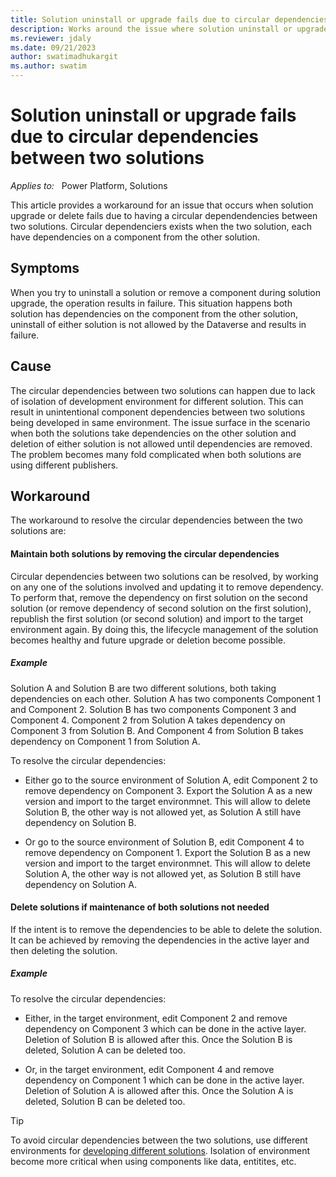 ```yaml
---
title: Solution uninstall or upgrade fails due to circular dependencies between two solutions.
description: Works around the issue where solution uninstall or upgrade fails due to having a circular dependendencies between two solutions.
ms.reviewer: jdaly
ms.date: 09/21/2023
author: swatimadhukargit
ms.author: swatim
---
```

# Solution uninstall or upgrade fails due to circular dependencies between two solutions

_Applies to:_ &nbsp; Power Platform, Solutions

This article provides a workaround for an issue that occurs when solution upgrade or delete fails due to having a circular dependendencies between two solutions. Circular dependenciers exists when the two solution, each have dependencies on a component from the other solution.

## Symptoms

When you try to uninstall a solution or remove a component during solution upgrade, the operation results in failure. This situation happens both solution has dependencies on the component from the other solution, uninstall of either solution is not allowed by the Dataverse and results in failure.

## Cause

The circular dependencies between two solutions can happen due to lack of isolation of development environment for different solution. This can result in unintentional component dependencies between two solutions being developed in same environment. The issue surface in the scenario when both the solutions take dependencies on the other solution and deletion of either solution is not allowed until dependencies are removed. The problem becomes many fold complicated when both solutions are using different publishers.

## Workaround

The workaround to resolve the circular dependencies between the two solutions are:

#### Maintain both solutions by removing the circular dependencies

Circular dependencies between two solutions can be resolved, by working on any one of the solutions involved and updating it to remove dependency. To perform that, remove the dependency on first solution on the second solution (or remove dependency of second solution on the first solution), republish the first solution (or second solution) and import to the target environment again. By doing this, the lifecycle management of the solution becomes healthy and future upgrade or deletion become possible.

##### Example

Solution A and Solution B are two different solutions, both taking dependencies on each other.
Solution A has two components Component 1 and Component 2. Solution B has two components Component 3 and Component 4.
Component 2 from Solution A takes dependency on Component 3 from Solution B. And Component 4 from Solution B takes dependency on Component 1 from Solution A.

To resolve the circular dependencies:

- Either go to the source environment of Solution A, edit Component 2 to remove dependency on Component 3. Export the Solution A as a new version and import to the target environmnet. This will allow to delete Solution B, the other way is not allowed yet, as Solution A still have dependency on Solution B.

- Or go to the source environment of Solution B, edit Component 4 to remove dependency on Component 1. Export the Solution B as a new version and import to the target environmnet. This will allow to delete Solution A, the other way is not allowed yet, as Solution B still have dependency on Solution A.

#### Delete solutions if maintenance of both solutions not needed

If the intent is to remove the dependencies to be able to delete the solution. It can be achieved by removing the dependencies in the active layer and then deleting the solution.

##### Example

To resolve the circular dependencies:

- Either, in the target environment, edit Component 2 and remove dependency on Component 3 which can be done in the active layer. Deletion of Solution B is allowed after this. Once the Solution B is deleted, Solution A can be deleted too.

- Or, in the target environment, edit Component 4 and remove dependency on Component 1 which can be done in the active layer. Deletion of Solution A is allowed after this. Once the Solution A is deleted, Solution B can be deleted too.

>[!TIP]
>To avoid circular dependencies between the two solutions, use different environments for [developing different solutions](/power-platform/alm/organize-solutions#multiple-solution-layering-and-dependencies). Isolation of environment become more critical when using components like data, entitites, etc.
